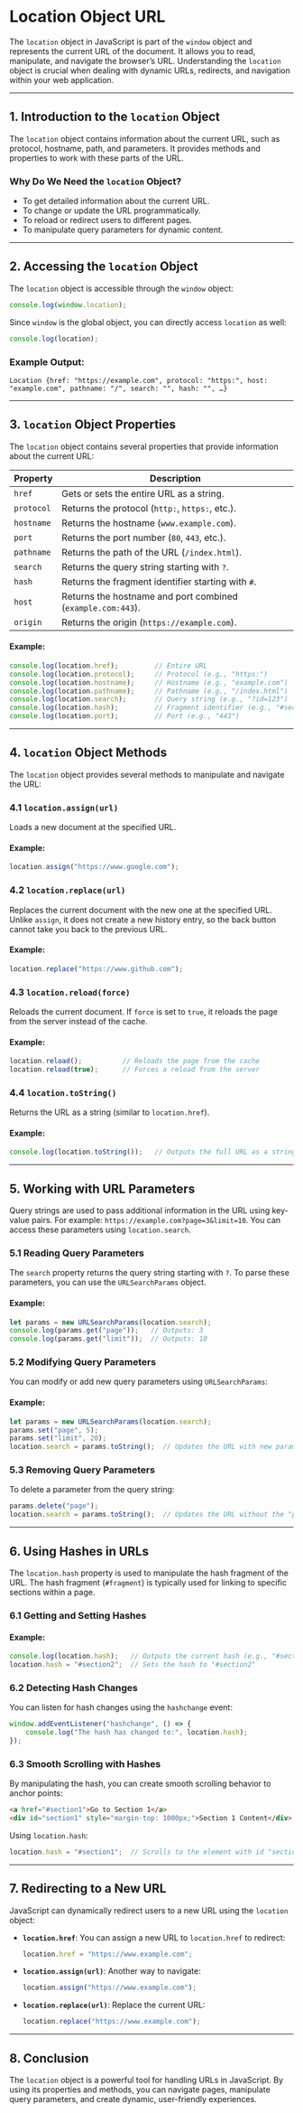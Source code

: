 # Location Object URL

The `location` object in JavaScript is part of the `window` object and represents the current URL of the document. It allows you to read, manipulate, and navigate the browser’s URL. Understanding the `location` object is crucial when dealing with dynamic URLs, redirects, and navigation within your web application.

---

## 1. Introduction to the `location` Object

The `location` object contains information about the current URL, such as protocol, hostname, path, and parameters. It provides methods and properties to work with these parts of the URL.

### Why Do We Need the `location` Object?

- To get detailed information about the current URL.
- To change or update the URL programmatically.
- To reload or redirect users to different pages.
- To manipulate query parameters for dynamic content.

---

## 2. Accessing the `location` Object

The `location` object is accessible through the `window` object:

```js
console.log(window.location);
```

Since `window` is the global object, you can directly access `location` as well:

```js
console.log(location);
```

### Example Output:

```
Location {href: "https://example.com", protocol: "https:", host: "example.com", pathname: "/", search: "", hash: "", …}
```

---

## 3. `location` Object Properties

The `location` object contains several properties that provide information about the current URL:

| Property         | Description                                                                 |
|------------------|-----------------------------------------------------------------------------|
| `href`           | Gets or sets the entire URL as a string.                                    |
| `protocol`       | Returns the protocol (`http:`, `https:`, etc.).                             |
| `hostname`       | Returns the hostname (`www.example.com`).                                   |
| `port`           | Returns the port number (`80`, `443`, etc.).                                |
| `pathname`       | Returns the path of the URL (`/index.html`).                                |
| `search`         | Returns the query string starting with `?`.                                 |
| `hash`           | Returns the fragment identifier starting with `#`.                          |
| `host`           | Returns the hostname and port combined (`example.com:443`).                 |
| `origin`         | Returns the origin (`https://example.com`).                                 |

#### Example:

```js
console.log(location.href);         // Entire URL
console.log(location.protocol);     // Protocol (e.g., "https:")
console.log(location.hostname);     // Hostname (e.g., "example.com")
console.log(location.pathname);     // Pathname (e.g., "/index.html")
console.log(location.search);       // Query string (e.g., "?id=123")
console.log(location.hash);         // Fragment identifier (e.g., "#section1")
console.log(location.port);         // Port (e.g., "443")
```

---

## 4. `location` Object Methods

The `location` object provides several methods to manipulate and navigate the URL:

### 4.1 `location.assign(url)`

Loads a new document at the specified URL.

#### Example:

```js
location.assign("https://www.google.com");
```

### 4.2 `location.replace(url)`

Replaces the current document with the new one at the specified URL. Unlike `assign`, it does not create a new history entry, so the back button cannot take you back to the previous URL.

#### Example:

```js
location.replace("https://www.github.com");
```

### 4.3 `location.reload(force)`

Reloads the current document. If `force` is set to `true`, it reloads the page from the server instead of the cache.

#### Example:

```js
location.reload();          // Reloads the page from the cache
location.reload(true);      // Forces a reload from the server
```

### 4.4 `location.toString()`

Returns the URL as a string (similar to `location.href`).

#### Example:

```js
console.log(location.toString());   // Outputs the full URL as a string
```

---

## 5. Working with URL Parameters

Query strings are used to pass additional information in the URL using key-value pairs. For example: `https://example.com?page=3&limit=10`. You can access these parameters using `location.search`.

### 5.1 Reading Query Parameters

The `search` property returns the query string starting with `?`. To parse these parameters, you can use the `URLSearchParams` object.

#### Example:

```js
let params = new URLSearchParams(location.search);
console.log(params.get("page"));   // Outputs: 3
console.log(params.get("limit"));  // Outputs: 10
```

### 5.2 Modifying Query Parameters

You can modify or add new query parameters using `URLSearchParams`:

#### Example:

```js
let params = new URLSearchParams(location.search);
params.set("page", 5);
params.set("limit", 20);
location.search = params.toString();  // Updates the URL with new parameters
```

### 5.3 Removing Query Parameters

To delete a parameter from the query string:

```js
params.delete("page");
location.search = params.toString();  // Updates the URL without the "page" parameter
```

---

## 6. Using Hashes in URLs

The `location.hash` property is used to manipulate the hash fragment of the URL. The hash fragment (`#fragment`) is typically used for linking to specific sections within a page.

### 6.1 Getting and Setting Hashes

#### Example:

```js
console.log(location.hash);   // Outputs the current hash (e.g., "#section1")
location.hash = "#section2";  // Sets the hash to "#section2"
```

### 6.2 Detecting Hash Changes

You can listen for hash changes using the `hashchange` event:

```js
window.addEventListener("hashchange", () => {
    console.log("The hash has changed to:", location.hash);
});
```

### 6.3 Smooth Scrolling with Hashes

By manipulating the hash, you can create smooth scrolling behavior to anchor points:

```html
<a href="#section1">Go to Section 1</a>
<div id="section1" style="margin-top: 1000px;">Section 1 Content</div>
```

Using `location.hash`:

```js
location.hash = "#section1";  // Scrolls to the element with id "section1"
```

---

## 7. Redirecting to a New URL

JavaScript can dynamically redirect users to a new URL using the `location` object:

- **`location.href`**: You can assign a new URL to `location.href` to redirect:

  ```js
  location.href = "https://www.example.com";
  ```

- **`location.assign(url)`**: Another way to navigate:

  ```js
  location.assign("https://www.example.com");
  ```

- **`location.replace(url)`**: Replace the current URL:

  ```js
  location.replace("https://www.example.com");
  ```

---

## 8. Conclusion

The `location` object is a powerful tool for handling URLs in JavaScript. By using its properties and methods, you can navigate pages, manipulate query parameters, and create dynamic, user-friendly experiences.